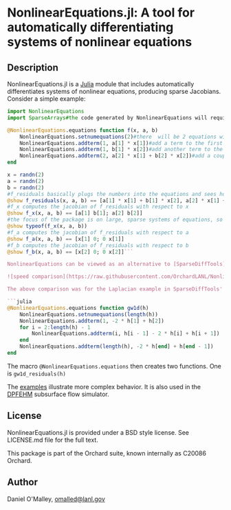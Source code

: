 # NonlinearEquations.jl: A tool for automatically differentiating systems of nonlinear equations

## Description

NonlinearEquations.jl is a [Julia](http://julialang.org/) module that includes automatically differentiates systems of nonlinear equations, producing sparse Jacobians. Consider a simple example:

```julia
import NonlinearEquations
import SparseArrays#the code generated by NonlinearEquations will require SparseArrays

@NonlinearEquations.equations function f(x, a, b)
	NonlinearEquations.setnumequations(2)#there  will be 2 equations with two unknowns
	NonlinearEquations.addterm(1, a[1] * x[1])#add a term to the first equation
	NonlinearEquations.addterm(1, b[1] * x[2])#add another term to the first equation
	NonlinearEquations.addterm(2, a[2] * x[1] + b[2] * x[2])#add a couple terms to the second equation at once
end

x = randn(2)
a = randn(2)
b = randn(2)
#f_residuals basically plugs the numbers into the equations and sees how they differ from 0
@show f_residuals(x, a, b) == [a[1] * x[1] + b[1] * x[2], a[2] * x[1] + b[2] * x[2]]
#f_x computes the jacobian of f_residuals with respect to x
@show f_x(x, a, b) == [a[1] b[1]; a[2] b[2]]
#the focus of the package is on large, sparse systems of equations, so the type of f_x(x, a, b) is a sparse matrix:
@show typeof(f_x(x, a, b))
#f_a computes the jacobian of f_residuals with respect to a
@show f_a(x, a, b) == [x[1] 0; 0 x[1]]
#f_b computes the jacobian of f_residuals with respect to b
@show f_b(x, a, b) == [x[2] 0; 0 x[2]]```

NonlinearEquations can be viewed as an alternative to [SparseDiffTools](https://github.com/JuliaDiff/SparseDiffTools.jl). NonlinearEquations using a source-to-source translation approach, whereas SparseDiffTools uses a graph coloring approach. This means the "time to first Jacobian" is faster for NonlinearEquations than SparseDiffTools:

![speed comparison](https://raw.githubusercontent.com/OrchardLANL/NonlinearEquations.jl/master/examples/sparse_diff_tools_comparison/laplacian.png)

The above comparison was for the Laplacian example in SparseDiffTools' [README](https://github.com/JuliaDiff/SparseDiffTools.jl/blob/25a276b7528e14e683b90df61c962748386d006d/README.md). To implement this example with NonlinearEquations, we would write:

```julia
@NonlinearEquations.equations function gw1d(h)
	NonlinearEquations.setnumequations(length(h))
	NonlinearEquations.addterm(1, -2 * h[1] + h[2])
	for i = 2:length(h) - 1
		NonlinearEquations.addterm(i, h[i - 1] - 2 * h[i] + h[i + 1])
	end
	NonlinearEquations.addterm(length(h), -2 * h[end] + h[end - 1])
end
```

The macro `@NonlinearEquations.equations` then creates two functions. One is `gw1d_residuals(h)`

The [examples](https://github.com/OrchardLANL/NonlinearEquations.jl/tree/master/examples) illustrate more complex behavior. It is also used in the [DPFEHM](https://github.com/OrchardLANL/DPFEHM.jl) subsurface flow simulator.

## License

NonlinearEquations.jl is provided under a BSD style license. See LICENSE.md file for the full text.

This package is part of the Orchard suite, known internally as C20086 Orchard.

## Author

Daniel O'Malley, <omalled@lanl.gov>
